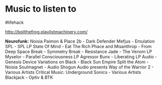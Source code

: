 # Music to listen to

#lifehack

http://boilthefrog.playlistmachinery.com/

**Neurofunk:**
Noisia
Paimon & Place 2b - Dark Defender
Mefjus - Emulation
SPL - SPL LP
State Of Mind - Eat The Rich
Phace and Misanthrop - From Deep Space
Break - Symmetry
Break - Resistance
Jade - The Venom LP
Myselor - Parallel Consciousness LP
Agressor Bunx - Liberating LP
Audio - Genesis Device
Variations on Black - Black Sun Empire
Split the Atom - Noisia
Soulmagnet - Audio
Shogun Audio presents Way of the Warrior 2 - Various Artists
Critical Music: Underground Sonics - Various Artists
Blackjack - Optiv & BTK